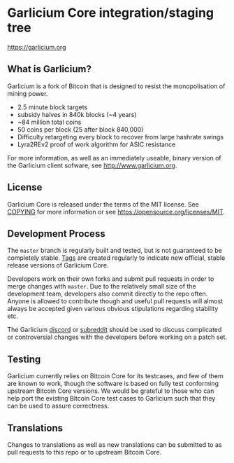 Garlicium Core integration/staging tree
=====================================

https://garlicium.org

What is Garlicium?
----------------

Garlicium is a fork of Bitcoin that is designed to resist the monopolisation of
mining power.
 - 2.5 minute block targets
 - subsidy halves in 840k blocks (~4 years)
 - ~84 million total coins
 - 50 coins per block (25 after block 840,000)
 - Difficulty retargeting every block to recover from large hashrate swings
 - Lyra2REv2 proof of work algorithm for ASIC resistance

For more information, as well as an immediately useable, binary version of
the Garlicium client sofware, see http://www.garlicium.org.

License
-------

Garlicium Core is released under the terms of the MIT license. See [COPYING](COPYING) for more
information or see https://opensource.org/licenses/MIT.

Development Process
-------------------

The `master` branch is regularly built and tested, but is not guaranteed to be
completely stable. [Tags](https://github.com/garlicium/garlicium/tags) are created
regularly to indicate new official, stable release versions of Garlicium Core.

Developers work on their own forks and submit pull requests in order to merge
changes with `master`. Due to the relatively small size of the development team,
developers also commit directly to the repo often. Anyone is allowed to contribute
though and useful pull requests will almost always be accepted given various
obvious stipulations regarding stability etc. 

The Garlicium [discord](https://discord.gg/Yb6EHNy) or [subreddit](https://reddit.com/r/garlicium)
should be used to discuss complicated or controversial changes with the developers 
before working on a patch set.

Testing
-------

Garlicium currently relies on Bitcoin Core for its testcases, and few of them are
known to work, though the software is based on fully test conforming upstream 
Bitcoin Core versions. We would be grateful to those who can help port the existing
Bitcoin Core test cases to Garlicium such that they can be used to assure correctness.

Translations
------------

Changes to translations as well as new translations can be submitted to as pull
requests to this repo or to upstream Bitcoin Core.
